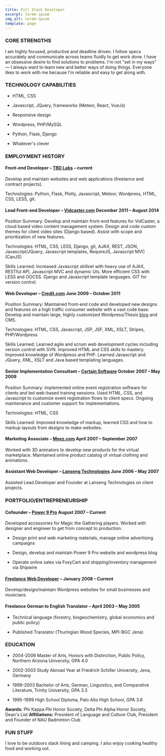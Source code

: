 ```yaml
---
title: Full Stack Developer
excerpt: lorem-ipsum
img_alt: lorem-ipsum
template: page
---
```

### CORE STRENGTHS

I am highly focused, productive and deadline driven.  I follow specs accurately and communicate across teams fluidly to get work done. I have an obsessive desire to find solutions to problems. I'm not "set in my ways" — I always want to learn new and better ways of doing things. Everyone likes to work with me because I'm reliable and easy to get along with.

### TECHNOLOGY CAPABILITIES

*   HTML, CSS

*   Javascript, JQuery, frameworks (Meteor, React, VueJs)

*   Responsive design

*   Wordpress, PHP/MySQL

*   Python, Flask, Django

*   Whatever's clever

### EMPLOYMENT HISTORY

#### Front-end Developer – [TBD Labs](https://tbdlabs.net/) – current

Develop and maintain websites and web applications (freelance and contract projects).

Technologies: Python, Flask, Plotly, Javascript, Meteor, Wordpress, HTML, CSS, LESS, git.

#### Lead Front-end Developer – [Vidcaster.com](http://www.vidcaster.com) December 2011 – August 2014

Position Summary: Develop and maintain front-end features for VidCaster, a cloud based video content management system. Design and code custom themes for client video sites (Django based). Assist with scope and prioritization of new features.

Technologies: HTML, CSS, LESS, Django, git, AJAX, REST, JSON, Javascript/JQuery, Javascript templates, RequireJS, Javascript MVC (CanJS)

Skills Learned: Increased Javascript skillset with heavy use of AJAX, RESTful API, Javascript MVC and dynamic UIs. More efficient CSS with LESS and OOCSS. Django and Javascript template languages. GIT for version control.

#### Web Developer – [Credit.com](http://www.credit.com) June 2009 – October 2011

Position Summary: Maintained front-end code and developed new designs and features on a high traffic consumer website with a vast code base. Develop and maintain large, highly customized Wordpress/Thesis [blog](http://www.credit.com/blog) and CMS.

Technologies: HTML, CSS, Javascript, JSP, JSF, XML, XSLT, Stripes, PHP/Wordpress

Skills Learned: Learned agile and scrum web development cycles including version control with SVN. Improved HTML and CSS skills to mastery. Improved knowledge of Wordpress and PHP. Learned Javascript and JQuery, XML, XSLT and Java based templating languages.

#### Senior Implementation Consultant – [Certain Software](http://certainsoftware.com) October 2007 – May 2009

Position Summary: Implemented online event registration software for clients and led web-based training sessions. Used HTML, CSS, and Javascript to customize event registration flows to client specs. Ongoing maintenance and customer support for implementations.

Technologies: HTML, CSS

Skills Learned: Improved knowledge of markup, learned CSS and how to markup layouts from designs to make websites.

#### Marketing Associate – [Meez.com](http://meez.com) April 2007 – September 2007

Worked with 3D animators to develop new products for the virtual marketplace. Maintained online product catalog of virtual clothing and animations.

#### Assistant Web Developer – [Lanseng Technologies](http://lanseng.com) June 2006 – May 2007

Assisted Lead Developer and Founder at Lanseng Technologies on client projects.

### PORTFOLIO/ENTREPRENEURSHIP

#### Cofounder – [Power 9 Pro](http://power9pro.com) August 2007 – Current

Developed accessories for Magic the Gathering players. Worked with designer and engineer to get from concept to production.

*   Design print and web marketing materials, manage online advertising campaigns

*   Design, develop and maintain Power 9 Pro website and wordpress blog

*   Operate online sales via FoxyCart and shipping/inventory management via Shipwire

#### [Freelance Web Developer](http://adriamooney.com/portfolio/) – January 2008 – Current

Develop/design/maintain Wordpress websites for small businesses and musicians.

#### Freelance German to English Translator – April 2003 – May 2005

*   Technical language (forestry, biogeochemistry, global economics and public policy)

*   Published Translator (Thuringian Wood Species, MPI-BGC Jena)

### EDUCATION

*   2004-2006 Master of Arts, Honors with Distinction, Public Policy, Northern Arizona University, GPA 4.0

*   2002-2003 Study Abroad Year at Friedrich Schiller University, Jena, Germany

*   1999-2003 Bachelor of Arts, German, Linguistics, and Comparative Literature, Trinity University, GPA 3.3

*   1995-1999 High School Diploma, Palo Alto High School, GPA 3.8

**Awards:** Phi Kappa Phi Honor Society, Delta Phi Alpha Honor Society, Dean's List
**Affiliations:** President of Language and Culture Club, President and Founder of NAU Badminton Club

### FUN STUFF

I love to be outdoors slack lining and camping. I also enjoy cooking healthy food and working out.
